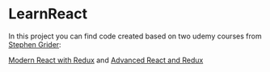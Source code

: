 # LearnReact
In this project you can find code created based on two udemy courses from [Stephen Grider](https://github.com/StephenGrider):

[Modern React with Redux](https://www.udemy.com/course/react-redux/) and [Advanced React and Redux](https://www.udemy.com/course/react-redux-tutorial/)
